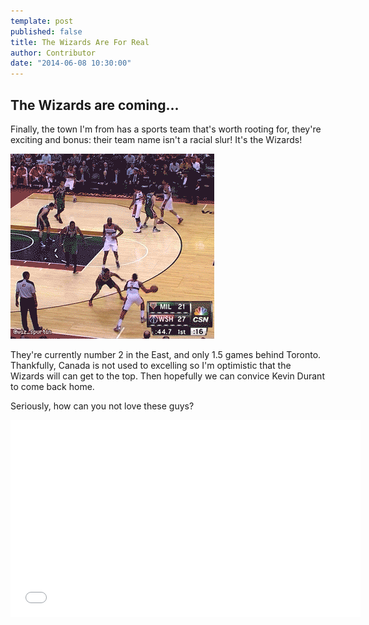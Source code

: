 ```yaml
---
template: post
published: false
title: The Wizards Are For Real
author: Contributor
date: "2014-06-08 10:30:00"
---
```


## The Wizards are coming...

Finally, the town I'm from has a sports team that's worth rooting for, they're exciting and bonus: their team name isn't a racial slur! It's the Wizards!

![John Wall shakes Jennings](/posts/ib09CxXGau9IlJ.gif)

They're currently number 2 in the East, and only 1.5 games behind Toronto. Thankfully, Canada is not used to excelling so I'm optimistic that the Wizards will can get to the top. Then hopefully we can convice Kevin Durant to come back home. 

Seriously, how can you not love these guys?

<iframe width="560" height="315" src="//www.youtube.com/embed/Yh73xfvDgKA?rel=0" frameborder="0" allowfullscreen></iframe>


